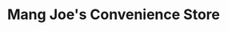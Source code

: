 ---
title: "Mang Joe's Convenience Store"
url: /cainta/mang-joes-convenience-store/
shop: convenience
---